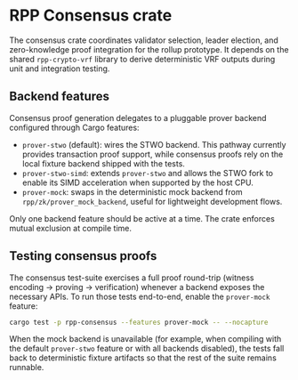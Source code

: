 # RPP Consensus crate

The consensus crate coordinates validator selection, leader election, and
zero-knowledge proof integration for the rollup prototype. It depends on the
shared `rpp-crypto-vrf` library to derive deterministic VRF outputs during unit
and integration testing.

## Backend features

Consensus proof generation delegates to a pluggable prover backend configured
through Cargo features:

- `prover-stwo` (default): wires the STWO backend. This pathway currently
  provides transaction proof support, while consensus proofs rely on the local
  fixture backend shipped with the tests.
- `prover-stwo-simd`: extends `prover-stwo` and allows the STWO fork to enable
  its SIMD acceleration when supported by the host CPU.
- `prover-mock`: swaps in the deterministic mock backend from
  `rpp/zk/prover_mock_backend`, useful for lightweight development flows.

Only one backend feature should be active at a time. The crate enforces mutual
exclusion at compile time.

## Testing consensus proofs

The consensus test-suite exercises a full proof round-trip (witness encoding →
proving → verification) whenever a backend exposes the necessary APIs. To run
those tests end-to-end, enable the `prover-mock` feature:

```bash
cargo test -p rpp-consensus --features prover-mock -- --nocapture
```

When the mock backend is unavailable (for example, when compiling with the
default `prover-stwo` feature or with all backends disabled), the tests fall
back to deterministic fixture artifacts so that the rest of the suite remains
runnable.

